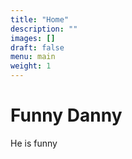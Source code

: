 ```yaml
---
title: "Home"
description: ""
images: []
draft: false
menu: main
weight: 1
---
```


# Funny Danny
He is funny
